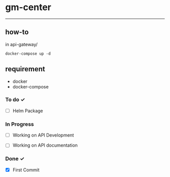 # gm-center  
---

## how-to

in api-gateway/
```
docker-compose up -d
```

## requirement
* docker
* docker-compose


### To do ✓
- [ ] Helm Package


### In Progress
- [ ] Working on API Development
- [ ] Working on API documentation


### Done ✓
- [x] First Commit